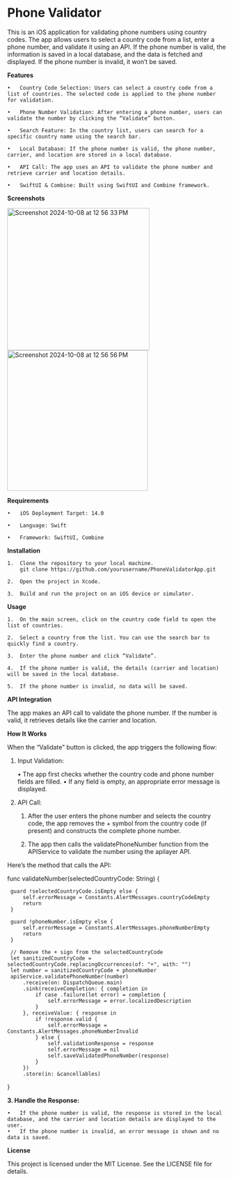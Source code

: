 # Phone Validator
This is an iOS application for validating phone numbers using country codes. The app allows users to select a country code from a list, enter a phone number, and validate it using an API. If the phone number is valid, the information is saved in a local database, and the data is fetched and displayed. If the phone number is invalid, it won’t be saved.

**Features**


	•	Country Code Selection: Users can select a country code from a list of countries. The selected code is applied to the phone number for validation.

	•	Phone Number Validation: After entering a phone number, users can validate the number by clicking the “Validate” button.

	•	Search Feature: In the country list, users can search for a specific country name using the search bar.

	•	Local Database: If the phone number is valid, the phone number, carrier, and location are stored in a local database.

	•	API Call: The app uses an API to validate the phone number and retrieve carrier and location details.

	•	SwiftUI & Combine: Built using SwiftUI and Combine framework.


 **Screenshots**
 

<img width="327" alt="Screenshot 2024-10-08 at 12 56 33 PM" src="https://github.com/user-attachments/assets/4df0ca81-99ec-4375-a466-c31b31510442">

<img width="323" alt="Screenshot 2024-10-08 at 12 56 56 PM" src="https://github.com/user-attachments/assets/6bf8e8da-1dfb-466d-aef5-9f4ad5b71ece">



**Requirements**

	•	iOS Deployment Target: 14.0

	•	Language: Swift

	•	Framework: SwiftUI, Combine

 **Installation**

 	1.	Clone the repository to your local machine.
  		git clone https://github.com/yourusername/PhoneValidatorApp.git

	2.	Open the project in Xcode.

	3.	Build and run the project on an iOS device or simulator.


 **Usage**

	1.	On the main screen, click on the country code field to open the list of countries.

	2.	Select a country from the list. You can use the search bar to quickly find a country.
 
	3.	Enter the phone number and click “Validate”.

	4.	If the phone number is valid, the details (carrier and location) will be saved in the local database.

	5.	If the phone number is invalid, no data will be saved. 

**API Integration**

The app makes an API call to validate the phone number. If the number is valid, it retrieves details like the carrier and location. 


**How It Works**

When the “Validate” button is clicked, the app triggers the following flow:

1.	Input Validation:

	•	The app first checks whether the country code and phone number fields are filled.
	•	If any field is empty, an appropriate error message is displayed.

2.	API Call:


  	1. After the user enters the phone number and selects the country code, the app removes the + symbol from the country code (if present) and constructs the complete phone number.

	2. The app then calls the validatePhoneNumber function from the APIService to validate the number using the apilayer API.

Here’s the method that calls the API:

func validateNumber(selectedCountryCode: String) {

     guard !selectedCountryCode.isEmpty else {
         self.errorMessage = Constants.AlertMessages.countryCodeEmpty
         return
     }
     
     guard !phoneNumber.isEmpty else {
         self.errorMessage = Constants.AlertMessages.phoneNumberEmpty
         return
     }
     
     // Remove the + sign from the selectedCountryCode
     let sanitizedCountryCode = selectedCountryCode.replacingOccurrences(of: "+", with: "")
     let number = sanitizedCountryCode + phoneNumber
     apiService.validatePhoneNumber(number)
         .receive(on: DispatchQueue.main)
         .sink(receiveCompletion: { completion in
             if case .failure(let error) = completion {
                 self.errorMessage = error.localizedDescription
             }
         }, receiveValue: { response in
             if !response.valid {
                 self.errorMessage = Constants.AlertMessages.phoneNumberInvalid
             } else {
                 self.validationResponse = response
                 self.errorMessage = nil
                 self.saveValidatedPhoneNumber(response)
             }
         })
         .store(in: &cancellables)
 }


**3.	Handle the Response:**

	•	If the phone number is valid, the response is stored in the local database, and the carrier and location details are displayed to the user.
	•	If the phone number is invalid, an error message is shown and no data is saved.

**License**

This project is licensed under the MIT License. See the LICENSE file for details.




